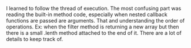 I learned to follow the thread of execution.
The most confusing part was reading the built-in method code, especially when nested callback functions are passed are arguments. That and understanding the order of operations. Ex: when the filter method is returning a new array but then there is a small .lenth method attached to the end of it. There are a lot of details to keep track of.


